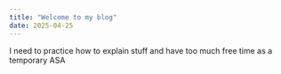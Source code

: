 ```yaml
---
title: "Welcome to my blog"
date: 2025-04-25
---
```


I need to practice how to explain stuff and have too much free time as a temporary ASA
